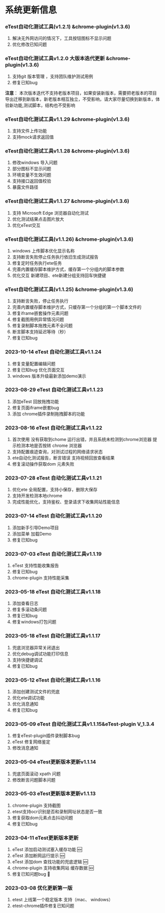 # 系统更新信息

### eTest自动化测试工具(v1.2.1) &chrome-plugin(v1.3.6)

1. 解决无外网访问的情况下，工具按钮图标不显示问题
2. 优化修改已知问题

###   eTest自动化测试工具v1.2.0 大版本迭代更新 &chrome-plugin(v1.3.6) 

1. 支持git 版本管理 ，支持团队维护测试用例
2. 修复已知bug

**注意**： 本次版本迭代不支持老版本项目，如果安装新版本，需要把老版本的项目导出迁移到新版本，新老版本相互独立，不受影响，请大家尽量切换到新版本，体验新功能,测试脚本，结构也不受影响

###  eTest自动化测试工具v1.1.29 &chrome-plugin(v1.3.6) 

1. 支持文件上传功能
2. 支持mock请求返回值

###  eTest自动化测试工具v1.1.28 &chrome-plugin(v1.3.6) 

1. 修改windows 导入问题
2. 部分图标不显示问题
3. 环境变量不生效问题
4. 支持接口返回值校验
5. 暴露文件路径

### eTest自动化测试工具v1.1.27 &chrome-plugin(v1.3.6)  

1. 支持 Microsoft Edge 浏览器自动化测试
2. 优化测试结果点击图片放大
3. 优化eTest交互


### eTest自动化测试工具(v1.1.26) &chrome-plugin(v1.3.6)

1. windows 上传脚本优化显示名称
2. 支持断言失败停止任务执行依旧生成测试报告
3. 修复定时任务执行ete任务
4. 完善内置缓存脚本维护方式，缓存第一个分组内的脚本参数
5. 优化交互 新建项目、ete新建分组支持回车快捷键


### eTest自动化测试工具(v1.1.25) &chrome-plugin(v1.3.6) 

1. 支持断言失败，停止任务执行
2. 完善内置缓存脚本维护方式，只缓存第一个分组的第一个脚本文件的
3. 修复iframe嵌套操作元素问题
4. 修复截图用例异常情况问题
5. 修复录制脚本拖拽元素不全问题
6. 断言脚本支持延迟等待（秒）
7. 修复已知bug

### 2023-10-14 eTest 自动化测试工具v1.1.24 

1. 修复变量配置编辑问题
2. 修复已知bug 优化页面交互
3. windows 版本升级最新添加demo演示


### 2023-08-29 eTest 自动化测试工具v1.1.23 

1. 添加eTest 回放拖拽功能
2. 修复页面iframe嵌套bug
3. 添加 chrome插件录制拖拽脚本的功能


### 2023-08-16 eTest 自动化测试工具v1.1.22 

1. 首次使用 没有获取到chome 运行出错，并且系统未检测到chrome浏览器 提示检测本地是否按转 chrome 浏览器
2. 支持配置痕迹查询，对测试过程的网络请求状态
3. ete自动化测试报告，断言错误 支持视频回放查看结果
4. 修复滚动操作获取dom 元素失败


###  2023-07-28 eTest 自动化测试工具v1.1.21
 
1. 优化ete 全局配置，支持小保存，删除大保存
2. 支持开发检测本地chrome
3. 完成性能优化，支持鉴权、登录请求下收集网站性能信息


### 2023-07-14 eTest 自动化测试工具v1.1.20 

1. 添加新手引导Demo项目
2. 添加菜单 加载Demo
3. 修复已知bug

### 2023-07-03 eTest 自动化测试工具v1.1.19
1. eTest 支持性能收集报告
2. 修复已知bug
3. chrome-plugin 支持性能采集


### 2023-05-18 eTest 自动化测试工具v1.1.18 
1. 添加查看日志
2. 修复多滚动条问题
3. 修复已知bug
4. 修复windows打包问题

### 2023-05-18 eTest 自动化测试工具v1.1.17
1. 兜底浏览器异常关闭退出
2. 优化debug调试功能打印信息
3. 支持快捷键调试
4. 修复已知bug

### 2023-05-12 eTest 自动化测试工具v1.1.16
1. 添加创建测试文件的兜底
2. 优化ete调试功能
3. 优化消息通知
4. 修复已知bug

### 2023-05-09 eTest 自动化测试工具v1.1.15&eTest-plugin V_1.3.4
1. 修复eTest-plugin插件录制脚本bug
2. eTest 修复网络鉴定
3. 修改消息通知

### 2023-05-04  eTest更新版本更新v1.1.14
1. 兜底页面滚动 xpath 问题
2. 修改断言问题脚本问题

### 2023-05-03 eTest更新版本更新v1.1.13
1. chrome-plugin 支持截图
2. etest支持ocr识别是否和录制网址状态是否一致
3. 修复获取dom元素点击抖动问题
4. 修复已知bug

### 2023-04-11 eTest更新版本更新
1. eTest 添加启动测试塞入缓存功能 🆕
2. eTest 添加断网运行提示 🆕
3. eTest 添加dom 查找功能的兜底逻辑 🆕
4. chrome-plugin 支持收集网站 缓存数据 🆕
5. 修复已知问题bug 🐛

### 2023-03-08 优化更新第一版

1. etest 上线第一个稳定版本 支持（mac、 windows）
2. etest-chrome插件修复已知问题
